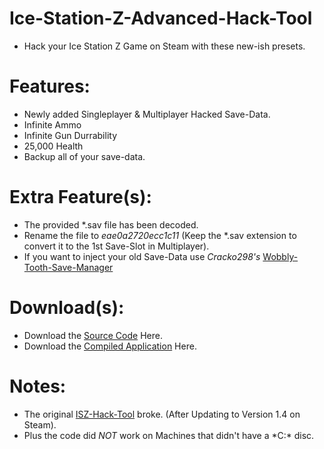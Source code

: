 # Ice-Station-Z-Advanced-Hack-Tool
- Hack your Ice Station Z Game on Steam with these new-ish presets.

# Features:
- Newly added Singleplayer & Multiplayer Hacked Save-Data.
- Infinite Ammo
- Infinite Gun Durrability
- 25,000 Health
- Backup all of your save-data.

# Extra Feature(s):
- The provided *.sav file has been decoded.
- Rename the file to *eae0a2720ecc1c11* (Keep the *.sav extension to convert it to the 1st Save-Slot in Multiplayer).
- If you want to inject your old Save-Data use *Cracko298's* [Wobbly-Tooth-Save-Manager](https://github.com/ISZ-Hacker-Group/Wobbly-Tooth-Save-Manager)

# Download(s):
- Download the [Source Code](https://github.com/ISZ-Hacker-Group/Ice-Station-Z-Advanced-Hack-Tool/releases/download/v1.3-release-1/ISZ-Advanced-Hack-Tool-SOURCE.zip) Here.
- Download the [Compiled Application](https://github.com/ISZ-Hacker-Group/Ice-Station-Z-Advanced-Hack-Tool/releases/download/v1.3-release-1/ISZ-Advanced-Hack-Tool-COMPILED.zip) Here.



# Notes:
- The original [ISZ-Hack-Tool](https://github.com/ISZ-Hacker-Group/Ice-Station-Z-Hack-Tool) broke. (After Updating to Version 1.4 on Steam).
- Plus the code did *NOT* work on Machines that didn't have a *C:\* disc.
